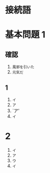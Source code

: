 接続語
===
# 基本問題 1
## 確認
1. `風邪を引いた`
1. `元気だ`
## 1
1. `イ`
1. `ア`
1. `ア'
1. `イ`
# 2
1. `イ`
1. `ア`
1. `ウ`
1. `イ`

